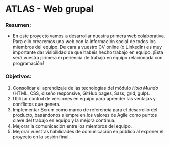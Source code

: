 # ATLAS - Web grupal

### Resumen:</br>
- En este proyecto vamos a desarrollar nuestra primera web colaborativa. Para ello crearemos una web con la información social de todos los miembros del equipo. De cara a vuestro CV online (o LinkedIn) es muy importante dar visibilidad de que habéis hecho trabajo en equipo. ¡Esta será vuestra primera experiencia de trabajo en equipo relacionada con programación!

### Objetivos:
1. Consolidar el aprendizaje de las tecnologías del módulo _Hola Mundo_ (HTML, CSS, diseño responsive, GitHub pages, Sass, grid, gulp).
2. Utilizar control de versiones en equipo para aprender las ventajas y conflictos que genera.
3. Implementar Scrum como marco de referencia para el desarrollo del producto, basándonos siempre en los valores de Agile como puntos clave del trabajo en equipo y la mejora continua.
4. Mejorar la comunicación entre los miembros del equipo.
5. Mejorar vuestras habilidades de comunicación en público al exponer el proyecto en la sesión final.
